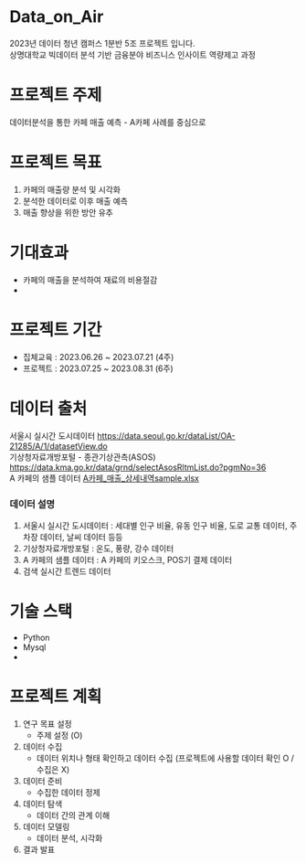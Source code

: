 # Data_on_Air
2023년 데이터 청년 캠퍼스 1분반 5조 프로젝트 입니다.   
상명대학교 빅데이터 분석 기반 금융분야 비즈니스 인사이트 역량제고 과정

# 프로젝트 주제
데이터분석을 통한 카페 매출 예측 - A카페 사례를 중심으로

# 프로젝트 목표 
1. 카페의 매출량 분석 및 시각화 
2. 분석한 데이터로 이후 매출 예측
3. 매출 향상을 위한 방안 유추

# 기대효과 
- 카페의 매출을 분석하여 재료의 비용절감
- 

# 프로젝트 기간 
- 집체교육 : 2023.06.26 ~ 2023.07.21 (4주)
- 프로젝트 : 2023.07.25 ~ 2023.08.31 (6주)

# 데이터 출처 
서울시 실시간 도시데이터 https://data.seoul.go.kr/dataList/OA-21285/A/1/datasetView.do  
기상청자료개방포털 - 종관기상관측(ASOS) https://data.kma.go.kr/data/grnd/selectAsosRltmList.do?pgmNo=36  
A 카페의 샘플 데이터 [A카페_매출_상세내역sample.xlsx](https://github.com/Pigeon1999/Data_on_Air/files/12156826/_.22.07.01-22.12.31.xlsx)


### 데이터 설명 
1. 서울시 실시간 도시데이터 : 세대별 인구 비율, 유동 인구 비율, 도로 교통 데이터, 주차장 데이터, 날씨 데이터 등등
2. 기상청자료개방포털 : 온도, 풍량, 강수 데이터
3. A 카페의 샘플 데이터 : A 카페의 키오스크, POS기 결제 데이터
4. 검색 실시간 트렌드 데이터

# 기술 스택 
- Python
- Mysql
-

# 프로젝트 계획 
1. 연구 목표 설정 
   - 주제 설정 (O)
2. 데이터 수집
   - 데이터 위치나 형태 확인하고 데이터 수집 (프로젝트에 사용할 데이터 확인 O / 수집은 X)
3. 데이터 준비
   - 수집한 데이터 정제
4. 데이터 탐색
   - 데이터 간의 관계 이해 
5. 데이터 모델링
   - 데이터 분석, 시각화
6. 결과 발표 

